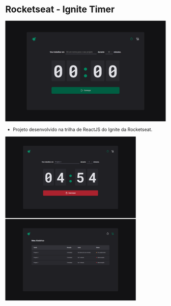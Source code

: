 # Rocketseat - Ignite Timer

<img src="./public/readme-images/home.png" />

- Projeto desenvolvido na trilha de ReactJS do Ignite da Rocketseat.

<div>
  <img width="410" src="./public/readme-images/home-task-initialized.png" />
  <img width="410" src="./public/readme-images/history.png" />
</div>
